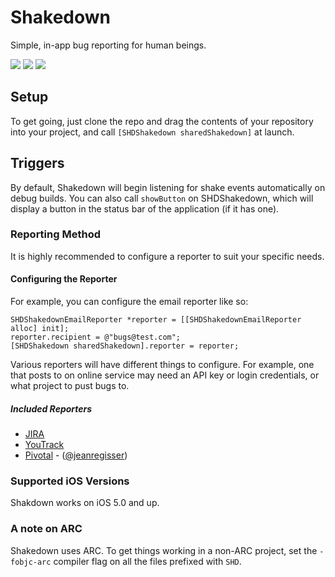# Shakedown

Simple, in-app bug reporting for human beings.

![](http://f.cl.ly/items/0j2h3j380R3I3W213R3O/Screen%20Shot%202013-04-23%20at%202.42.28%20AM.png) ![](http://f.cl.ly/items/1o3D1s1y3P060L2p1P3D/Screen%20Shot%202013-04-23%20at%202.43.08%20AM.png) ![](http://f.cl.ly/items/1n0s22163r2V0C3I452h/Screen%20Shot%202013-04-23%20at%202.43.46%20AM.png)

## Setup

To get going, just clone the repo and drag the contents of your repository into your project, and call `[SHDShakedown sharedShakedown]` at launch. 

## Triggers

By default, Shakedown will begin listening for shake events automatically on debug builds. You can also call `showButton` on SHDShakedown, which will display a button in the status bar of the application (if it has one).

### Reporting Method

It is highly recommended to configure a reporter to suit your specific needs.

#### Configuring the Reporter

For example, you can configure the email reporter like so:

    SHDShakedownEmailReporter *reporter = [[SHDShakedownEmailReporter alloc] init];
    reporter.recipient = @"bugs@test.com";
    [SHDShakedown sharedShakedown].reporter = reporter;

Various reporters will have different things to configure. For example, one that posts to on online service may need an API key or login credentials, or what project to pust bugs to.

##### Included Reporters

- [JIRA](http://www.atlassian.com/software/jira/overview)
- [YouTrack](http://www.jetbrains.com/youtrack/index.jsp)
- [Pivotal](http://www.pivotaltracker.com/) - ([@jeanregisser](https://github.com/jeanregisser))

### Supported iOS Versions

Shakdown works on iOS 5.0 and up.

### A note on ARC

Shakedown uses ARC. To get things working in a non-ARC project, set the `-fobjc-arc` compiler flag on all the files prefixed with `SHD`.
